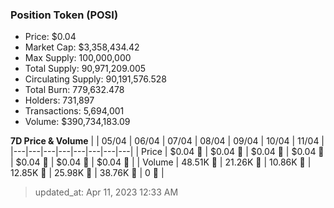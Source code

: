 
  ### Position Token (POSI)
  - Price: $0.04
  - Market Cap: $3,358,434.42
  - Max Supply: 100,000,000
  - Total Supply: 90,971,209.005
  - Circulating Supply: 90,191,576.528
  - Total Burn: 779,632.478
  - Holders: 731,897
  - Transactions: 5,694,001
  - Volume: $390,734,183.09

  **7D Price & Volume**
  | | 05&#x2F;04 | 06&#x2F;04 | 07&#x2F;04 | 08&#x2F;04 | 09&#x2F;04 | 10&#x2F;04 | 11&#x2F;04 |
  |---|---|---|---|---|---|---|---|
  | Price | $0.04 🚀 | $0.04 🚀 | $0.04 🔻 | $0.04 🔻 | $0.04 🚀 | $0.04 🔻 | $0.04 🔻 |
  | Volume | 48.51K 🚀 | 21.26K 🔻 | 10.86K 🔻 | 12.85K 🚀 | 25.98K 🚀 | 38.76K 🚀 | 0 🔻 |

  > updated_at: Apr 11, 2023 12:33 AM
